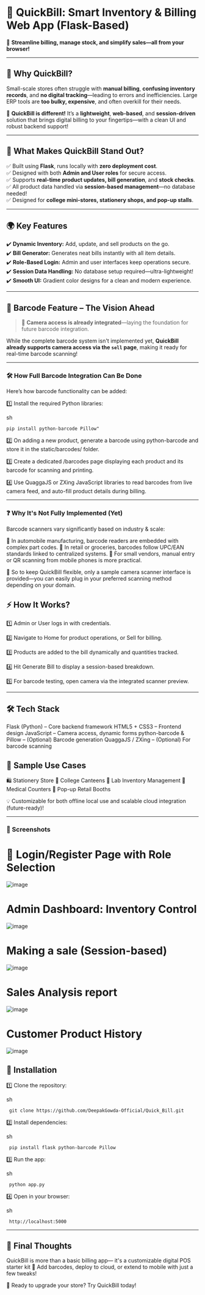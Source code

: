 # 🛒 QuickBill: Smart Inventory & Billing Web App (Flask-Based)

🎯 **Streamline billing, manage stock, and simplify sales—all from your browser!**

---

## 🌟 Why QuickBill?

Small-scale stores often struggle with **manual billing**, **confusing inventory records**, and **no digital tracking**—leading to errors and inefficiencies. Large ERP tools are **too bulky, expensive**, and often overkill for their needs.

📌 **QuickBill is different!** It’s a **lightweight**, **web-based**, and **session-driven** solution that brings digital billing to your fingertips—with a clean UI and robust backend support!

---

## 🚨 What Makes QuickBill Stand Out?

✅ Built using **Flask**, runs locally with **zero deployment cost**.  
✅ Designed with both **Admin and User roles** for secure access.  
✅ Supports **real-time product updates, bill generation**, and **stock checks**.  
✅ All product data handled via **session-based management**—no database needed!  
✅ Designed for **college mini-stores, stationery shops, and pop-up stalls**.

---

## 🌍 Key Features

✔️ **Dynamic Inventory:** Add, update, and sell products on the go.  
✔️ **Bill Generator:** Generates neat bills instantly with all item details.  
✔️ **Role-Based Login:** Admin and user interfaces keep operations secure.  
✔️ **Session Data Handling:** No database setup required—ultra-lightweight!  
✔️ **Smooth UI:** Gradient color designs for a clean and modern experience.

---

## 🧠 Barcode Feature – The Vision Ahead

> 📸 **Camera access is already integrated**—laying the foundation for future barcode integration.

While the complete barcode system isn't implemented yet, **QuickBill already supports camera access via the `sell` page**, making it ready for real-time barcode scanning!

---

### 🛠 How Full Barcode Integration Can Be Done

Here’s how barcode functionality can be added:

1️⃣ Install the required Python libraries:

sh

    pip install python-barcode Pillow"

2️⃣ On adding a new product, generate a barcode using python-barcode and store it in the static/barcodes/ folder.

3️⃣ Create a dedicated /barcodes page displaying each product and its barcode for scanning and printing.

4️⃣ Use QuaggaJS or ZXing JavaScript libraries to read barcodes from live camera feed, and auto-fill product details during billing.

---

### ❓ Why It's Not Fully Implemented (Yet)

Barcode scanners vary significantly based on industry & scale:

🔧 In automobile manufacturing, barcode readers are embedded with complex part codes.
🛒 In retail or groceries, barcodes follow UPC/EAN standards linked to centralized systems.
🏪 For small vendors, manual entry or QR scanning from mobile phones is more practical.

📌 So to keep QuickBill flexible, only a sample camera scanner interface is provided—you can easily plug in your preferred scanning method depending on your domain.

## ⚡ How It Works?
1️⃣ Admin or User logs in with credentials.

2️⃣ Navigate to Home for product operations, or Sell for billing.

3️⃣ Products are added to the bill dynamically and quantities tracked.

4️⃣ Hit Generate Bill to display a session-based breakdown.

5️⃣ For barcode testing, open camera via the integrated scanner preview.

---

## 🛠 Tech Stack
Flask (Python) – Core backend framework
HTML5 + CSS3 – Frontend design
JavaScript – Camera access, dynamic forms
python-barcode & Pillow – (Optional) Barcode generation
QuaggaJS / ZXing – (Optional) For barcode scanning

## 🧾 Sample Use Cases
🛍️ Stationery Store
🍔 College Canteens
🧪 Lab Inventory Management
💊 Medical Counters
🛒 Pop-up Retail Booths

💡 Customizable for both offline local use and scalable cloud integration (future-ready)!

---

### 📸 Screenshots

# 🔑 Login/Register Page with Role Selection
![image](https://github.com/user-attachments/assets/ff6f3ef2-7e1f-4f89-ae1d-b59c85c0d0c2)

# Admin Dashboard: Inventory Control
![image](https://github.com/user-attachments/assets/38ec74b1-e53b-4fa8-9c39-2e6052235cbc)

# Making a sale (Session-based)
![image](https://github.com/user-attachments/assets/ad662f84-db3c-4223-94cc-becb538e99f4)

# Sales Analysis report
![image](https://github.com/user-attachments/assets/c4315296-0605-4750-ad3f-b0f2489a63c3)

# Customer Product History 
![image](https://github.com/user-attachments/assets/7f483d52-d0c8-4b4b-b0d8-f9c9b14e042b)

## 🔧 Installation

1️⃣ Clone the repository:

sh

     git clone https://github.com/DeepakGowda-Official/Quick_Bill.git

2️⃣ Install dependencies:

sh

     pip install flask python-barcode Pillow

3️⃣ Run the app:

sh

     python app.py

4️⃣ Open in your browser:

sh

     http://localhost:5000

---

## 🧠 Final Thoughts
QuickBill is more than a basic billing app—
it's a customizable digital POS starter kit 🛒
Add barcodes, deploy to cloud, or extend to mobile with just a few tweaks!

📢 Ready to upgrade your store? Try QuickBill today!





